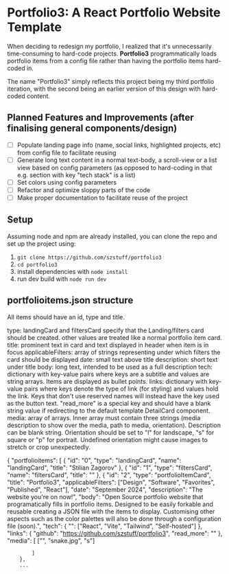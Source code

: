 # Portfolio3: A React Portfolio Website Template

When deciding to redesign my portfolio, I realized that it's unnecessarily time-consuming to hard-code projects. **Portfolio3** programmatically loads portfolio items from a config file rather than having the portfolio items hard-coded in.

The name "Portfolio3" simply reflects this project being my third portfolio iteration, with the second being an earlier version of this design with hard-coded content.

## Planned Features and Improvements (after finalising general components/design)

- [ ] Populate landing page info (name, social links, highlighted projects, etc) from config file to facilitate reusing 
- [ ] Generate long text content in a normal text-body, a scroll-view or a list view based on config parameters (as opposed to hard-coding in that e.g. section with key "tech stack" is a list)
- [ ] Set colors using config parameters
- [ ] Refactor and optimize sloppy parts of the code 
- [ ] Make proper documentation to facilitate reuse of the project 

## Setup
Assuming node and npm are already installed, you can clone the repo and set up the project using:

1. `git clone https://github.com/szstuff/portfolio3`
2. `cd portfolio3` 
3. install dependencies with `node install` 
4. run dev build with `node run dev`


## portfolioitems.json structure
All items should have an id, type and title. 

type: landingCard and filtersCard specify that the Landing/filters card should be created. other values are treated like a normal portfolio item card. 
title: prominent text in card and text displayed in header when item is in focus
applicableFilters: array of strings representing under which filters the card should be displayed
date: small text above title 
description: short text under title
body: long text, intended to be used as a full description
tech: dictionary with key-value pairs where keys are a subtitle and values are string arrays. Items are displayed as bullet points. 
links: dictionary with key-value pairs where keys denote the type of link (for styling) and values hold the link. Keys that don't use reserved names will instead have the key used as the button text. "read_more" is a special key and should have a blank string value if redirecting to the default template DetailCard component.  
media: array of arrays. Inner array must contain three strings (media description to show over the media, path to media, orientation). Description can be blank string. Orientation should be set to "l" for landscape, "s" for square or "p" for portrait. Undefined orientation might cause images to stretch or crop unexpectedly. 

{ 
    "portfolioitems": [
        {   "id": "0", "type": "landingCard",
            "name": "landingCard",
            "title": "Stilian Zagorov"
    }, 
        {   "id": "1", "type": "filtersCard",
            "name": "filtersCard",
            "title": ""
            }, 
        {
            "id": "2", "type": "portfolioItemCard", 
            "title": "Portfolio3",
            "applicableFilters": ["Design", "Software", "Favorites", "Published", "React"], 
            "date": "September 2024",
            "description": "The website you're on now!",
            "body": "Open Source portfolio website that programatically fills in portfolio items. Designed to be easily forkable and reusable creating a JSON file with the items to display. Customising other aspects such as the color palettes will also be done through a configuration file (soon).",
            "tech": {
                "": ["React", "Vite", "Tailwind", "Self-hosted"]
            }, 
            "links": {
                "github": "https://github.com/szstuff/portfolio3",
                "read_more": ""
            },
            "media": [
                ["", "snake.jpg", "s"]
            
            ]
        },
        ... 